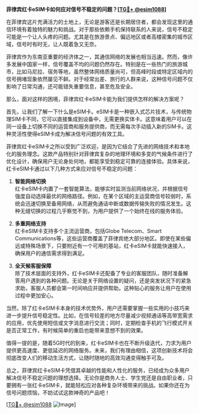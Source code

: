 **菲律宾红卡eSIM卡如何应对信号不稳定的问题？[[TG💪+ @esim1088](https://t.me/s/esim1088)]**

在菲律宾这片充满活力的土地上，无论是游客还是长期居住者，都会发现这里的通信环境有着独特的魅力和挑战。对于那些依赖手机保持联系的人来说，信号不稳定可能是一个让人头疼的问题。尤其是在旅游景点、偏远地区或者高楼密集的城市区域，信号时有时无，让人既着急又无奈。

菲律宾作为东南亚重要的经济体之一，其通信网络的发展也相当迅速。然而，像许多发展中国家一样，信号覆盖不均的问题仍然存在。特别是在一些热门的旅游城市，比如马尼拉、宿务等地，虽然整体网络质量尚可，但高峰时段或特定区域内的信号拥堵现象依然屡见不鲜。对于经常出差、旅行的人群来说，这种信号问题不仅影响了日常沟通，还可能错失重要信息，甚至危及安全。

那么，面对这样的困境，菲律宾红卡eSIM卡能为我们提供怎样的解决方案呢？

首先，让我们了解一下什么是eSIM卡。eSIM卡是一种嵌入式芯片技术，与传统物理SIM卡不同，它可以直接集成到设备中，无需更换实体卡。这意味着用户可以在同一设备上切换不同的运营商和服务提供商，而无需每次手动插入新的SIM卡。这种灵活性使得eSIM卡成为解决信号问题的有效工具。

菲律宾红卡eSIM卡之所以受到广泛欢迎，是因为它结合了先进的网络技术和本地化的服务理念。这款产品特别针对菲律宾复杂的地理环境和多变的气候条件进行了优化设计，确保用户无论身处何地，都能享受到稳定可靠的连接体验。具体来说，红卡eSIM卡通过以下几种方式来应对信号不稳定的问题：

1. **智能网络切换**  
   红卡eSIM卡内置了一套智能算法，能够实时监测当前网络状况，并根据信号强度自动选择最优的网络路径。例如，在某个区域的主运营商信号较弱时，系统会迅速切换至备用网络，从而避免通话中断或数据传输失败的情况发生。这种无缝切换的过程几乎察觉不到，为用户提供了一个始终在线的服务体验。

2. **多重网络支持**  
   红卡eSIM卡支持多个主流运营商，包括Globe Telecom、Smart Communications等，这些运营商覆盖了菲律宾绝大部分地区。即使在某些偏远或特殊场景下，只要附近有一个可用的基站，红卡eSIM卡就能快速接入，确保用户的通信需求得到满足。

3. **全天候客服保障**  
   除了技术层面的支持外，红卡eSIM卡还配备了专业的客服团队，随时准备解答用户遇到的各种问题。无论是关于网络设置的疑问，还是突发状况下的紧急求助，客服人员都会第一时间响应并提供帮助。这种贴心的服务让用户在使用过程中更加安心。

当然，除了红卡eSIM卡本身的技术优势外，用户还需要掌握一些实用的小技巧来进一步提升信号稳定性。比如，在信号较差的地方尽量减少视频通话等高带宽需求的应用，优先使用短信或文字消息进行交流；同时，定期检查手机的飞行模式开关是否正常工作，有时候简单的重启也能带来意想不到的效果。

值得一提的是，随着5G时代的到来，红卡eSIM卡也在不断升级迭代，力求为用户提供更高速度、更低延迟的网络服务。未来，我们有理由相信，这项创新技术将会彻底改变人们的移动生活方式，让随时随地的高效沟通变得触手可及。

总之，菲律宾红卡eSIM卡凭借其卓越的性能和人性化的服务，已经成为众多用户解决信号不稳定问题的理想选择。无论你是商务人士、学生党还是自由职业者，只要拥有一张红卡eSIM卡，就能轻松应对各种复杂环境带来的挑战。如果你还在为信号问题烦恼，不妨试试这款神奇的产品吧！

[[TG💪+ @esim1088](https://t.me/s/esim1088) ![Image](https://i.postimg.cc/4NQfJmqS/Snipaste-2025-05-13-00-14-12.png)]
